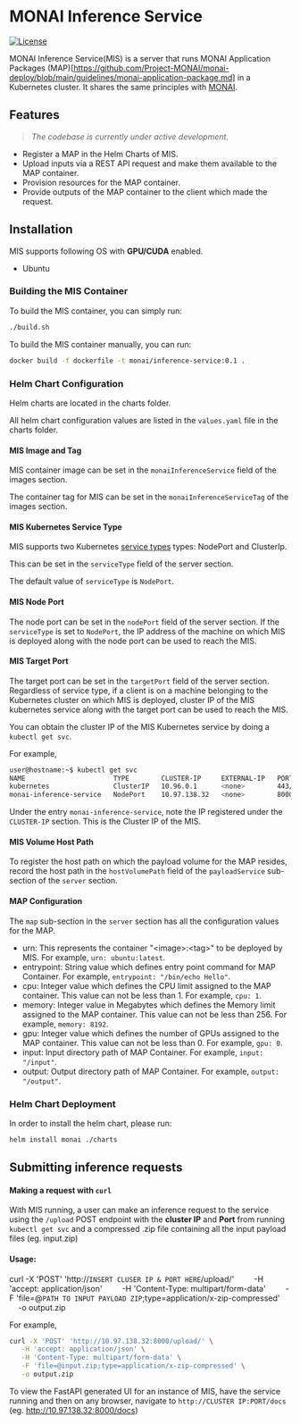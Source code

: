 # MONAI Inference Service

[![License](https://img.shields.io/badge/license-Apache%202.0-green.svg)](https://opensource.org/licenses/Apache-2.0)

MONAI Inference Service(MIS) is a server that runs MONAI Application Packages (MAP)[https://github.com/Project-MONAI/monai-deploy/blob/main/guidelines/monai-application-package.md] in a Kubernetes cluster. It shares the same
principles with [MONAI](https://github.com/Project-MONAI).

## Features

> _The codebase is currently under active development._

- Register a MAP in the Helm Charts of MIS.
- Upload inputs via a REST API request and make them available to the MAP container.
- Provision resources for the MAP container.
- Provide outputs of the MAP container to the client which made the request.

## Installation

MIS supports following OS with **GPU/CUDA** enabled.

- Ubuntu

### Building the MIS Container

To build the MIS container, you can simply run:
```bash
./build.sh
```

To build the MIS container manually, you can run:
```bash
docker build -f dockerfile -t monai/inference-service:0.1 .
```

### Helm Chart Configuration
Helm charts are located in the charts folder.

All helm chart configuration values are listed in the `values.yaml` file in the charts folder.

#### MIS Image and Tag
MIS container image can be set in the `monaiInferenceService` field of the images section.

The container tag for MIS can be set in the `monaiInferenceServiceTag` of the images section.

#### MIS Kubernetes Service Type
MIS supports two Kubernetes [service types](https://kubernetes.io/docs/concepts/services-networking/service/#publishing-services-service-types) types: NodePort and ClusterIp.

This can be set in the `serviceType` field of the server section.

The default value of `serviceType` is `NodePort`.

#### MIS Node Port
The node port can be set in the `nodePort` field of the server section. If the `serviceType` is set to `NodePort`, the IP address of the machine on which MIS is deployed along with the node port can be used to reach the MIS.

#### MIS Target Port
The target port can be set in the `targetPort` field of the server section. Regardless of service type, if a client is on a machine belonging to the Kubernetes cluster on which MIS is deployed, cluster IP of the MIS kubernetes service along with the target port can be used to reach the MIS.

You can obtain the cluster IP of the MIS Kubernetes service by doing a `kubectl get svc`.

For example,
```bash
user@hostname:~$ kubectl get svc
NAME                      TYPE        CLUSTER-IP     EXTERNAL-IP   PORT(S)          AGE
kubernetes                ClusterIP   10.96.0.1      <none>        443/TCP          8d
monai-inference-service   NodePort    10.97.138.32   <none>        8000:32000/TCP   4s
```

Under the entry `monai-inference-service`, note the IP registered under the `CLUSTER-IP` section. This is the Cluster IP of the MIS.

#### MIS Volume Host Path
To register the host path on which the payload volume for the MAP resides, record the host path in the `hostVolumePath` field of the `payloadService` sub-section of the `server` section.

#### MAP Configuration
The `map` sub-section in the `server` section has all the configuration values for the MAP.
- urn: This represents the container "\<image\>:\<tag\>" to be deployed by MIS. For example, `urn: ubuntu:latest`.
- entrypoint: String value which defines entry point command for MAP Container. For example, `entrypoint: "/bin/echo Hello"`.
- cpu: Integer value which defines the CPU limit assigned to the MAP container. This value can not be less than 1. For example, `cpu: 1`.
- memory: Integer value in Megabytes which defines the Memory limit assigned to the MAP container. This value can not be less than 256. For example, `memory: 8192`.
- gpu: Integer value which defines the number of GPUs assigned to the MAP container. This value can not be less than 0. For example, `gpu: 0`.
- input: Input directory path of MAP Container. For example, `input: "/input"`.
- output: Output directory path of MAP Container. For example, `output: "/output"`.

### Helm Chart Deployment

In order to install the helm chart, please run:
```bash
helm install monai ./charts
```

##  Submitting inference requests
####  Making a request with `curl`

With MIS running, a user can make an inference request to the service using the `/upload` POST endpoint with the **cluster IP** and **Port** from running `kubectl get svc` and a compressed .zip file containing all the input payload files (eg. input.zip)

#### Usage:


curl -X 'POST' 'http://`INSERT CLUSER IP & PORT HERE`/upload/'
&nbsp; &nbsp;  &nbsp;  &nbsp; -H 'accept: application/json'
&nbsp; &nbsp;  &nbsp;  &nbsp; -H 'Content-Type: multipart/form-data'
&nbsp; &nbsp;  &nbsp;  &nbsp; -F 'file=@`PATH TO INPUT PAYLOAD ZIP`;type=application/x-zip-compressed'
&nbsp; &nbsp;  &nbsp;  &nbsp; -o output.zip

For example,
```bash
curl -X 'POST' 'http://10.97.138.32:8000/upload/' \
   -H 'accept: application/json' \
   -H 'Content-Type: multipart/form-data' \
   -F 'file=@input.zip;type=application/x-zip-compressed' \
   -o output.zip
```

To view the FastAPI generated UI for an instance of MIS, have the service running and then on any browser, navigate to `http://CLUSTER IP:PORT/docs` (eg. http://10.97.138.32:8000/docs)
